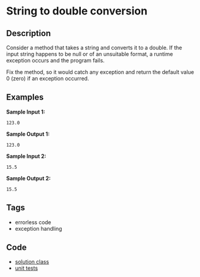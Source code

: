 # String to double conversion

## Description
Consider a method that takes a string and converts it to a double. If the input string happens to be null or of an unsuitable format, a runtime exception occurs and the program fails.

Fix the method, so it would catch any exception and return the default value 0 (zero) if an exception occurred.

## Examples
**Sample Input 1:**
```console
123.0
```

**Sample Output 1:**
```console
123.0
```

**Sample Input 2:**
```console
15.5
```

**Sample Output 2:**
```console
15.5
```

## Tags
- errorless code
- exception handling

## Code
- [solution class](./src/main/java/Solution.java)
- [unit tests](./src/test/java/SomeParamTest.java)